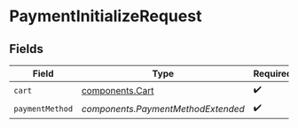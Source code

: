 # PaymentInitializeRequest


## Fields

| Field                                              | Type                                               | Required                                           | Description                                        |
| -------------------------------------------------- | -------------------------------------------------- | -------------------------------------------------- | -------------------------------------------------- |
| `cart`                                             | [components.Cart](../../models/components/cart.md) | :heavy_check_mark:                                 | N/A                                                |
| `paymentMethod`                                    | *components.PaymentMethodExtended*                 | :heavy_check_mark:                                 | N/A                                                |